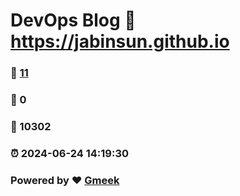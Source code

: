 # DevOps Blog :link: https://jabinsun.github.io 
### :page_facing_up: [11](https://jabinsun.github.io/tag.html) 
### :speech_balloon: 0 
### :hibiscus: 10302 
### :alarm_clock: 2024-06-24 14:19:30 
### Powered by :heart: [Gmeek](https://github.com/Meekdai/Gmeek)
